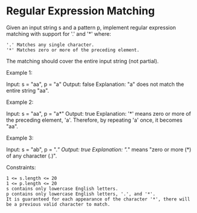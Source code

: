 # Regular Expression Matching

Given an input string s and a pattern p, implement regular expression matching with support for '.' and '*' where:

    '.' Matches any single character.​​​​
    '*' Matches zero or more of the preceding element.

The matching should cover the entire input string (not partial).

 

Example 1:

Input: s = "aa", p = "a"
Output: false
Explanation: "a" does not match the entire string "aa".

Example 2:

Input: s = "aa", p = "a*"
Output: true
Explanation: '*' means zero or more of the preceding element, 'a'. Therefore, by repeating 'a' once, it becomes "aa".

Example 3:

Input: s = "ab", p = ".*"
Output: true
Explanation: ".*" means "zero or more (*) of any character (.)".

 

Constraints:

    1 <= s.length <= 20
    1 <= p.length <= 20
    s contains only lowercase English letters.
    p contains only lowercase English letters, '.', and '*'.
    It is guaranteed for each appearance of the character '*', there will be a previous valid character to match.
